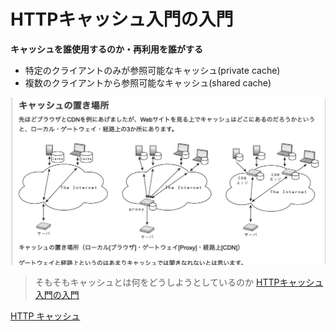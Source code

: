 # HTTPキャッシュ入門の入門

**キャッシュを誰使用するのか・再利用を誰がする**
- 特定のクライアントのみが参照可能なキャッシュ(private cache)
- 複数のクライアントから参照可能なキャッシュ(shared cache)

![キャッシュの置き場](./cache.png)


> そもそもキャッシュとは何をどうしようとしているのか
[HTTPキャッシュ入門の入門](https://blog.xcir.net/?p=2806)

[HTTP キャッシュ](https://developer.mozilla.org/ja/docs/Web/HTTP/Guides/Caching)
